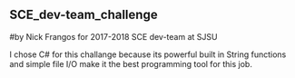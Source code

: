 ## SCE_dev-team_challenge
#by Nick Frangos for 2017-2018 SCE dev-team at SJSU

I chose C# for this challange because its powerful built in String functions and simple file I/O make it the best programming tool for this job.